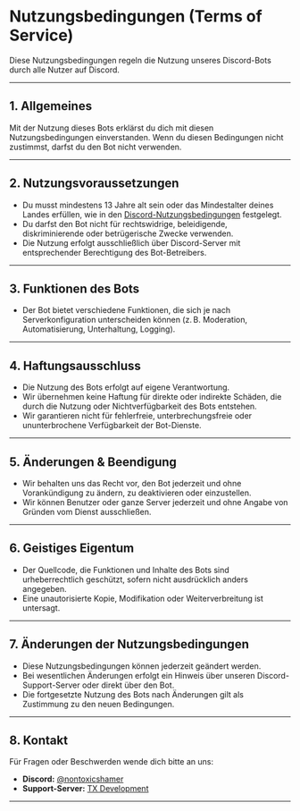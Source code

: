 # Nutzungsbedingungen (Terms of Service)

Diese Nutzungsbedingungen regeln die Nutzung unseres Discord-Bots durch alle Nutzer auf Discord.

---

## 1. Allgemeines

Mit der Nutzung dieses Bots erklärst du dich mit diesen Nutzungsbedingungen einverstanden. Wenn du diesen Bedingungen nicht zustimmst, darfst du den Bot nicht verwenden.

---

## 2. Nutzungsvoraussetzungen

- Du musst mindestens 13 Jahre alt sein oder das Mindestalter deines Landes erfüllen, wie in den [Discord-Nutzungsbedingungen](https://discord.com/terms) festgelegt.
- Du darfst den Bot nicht für rechtswidrige, beleidigende, diskriminierende oder betrügerische Zwecke verwenden.
- Die Nutzung erfolgt ausschließlich über Discord-Server mit entsprechender Berechtigung des Bot-Betreibers.

---

## 3. Funktionen des Bots

- Der Bot bietet verschiedene Funktionen, die sich je nach Serverkonfiguration unterscheiden können (z. B. Moderation, Automatisierung, Unterhaltung, Logging).

---

## 4. Haftungsausschluss

- Die Nutzung des Bots erfolgt auf eigene Verantwortung.
- Wir übernehmen keine Haftung für direkte oder indirekte Schäden, die durch die Nutzung oder Nichtverfügbarkeit des Bots entstehen.
- Wir garantieren nicht für fehlerfreie, unterbrechungsfreie oder ununterbrochene Verfügbarkeit der Bot-Dienste.

---

## 5. Änderungen & Beendigung

- Wir behalten uns das Recht vor, den Bot jederzeit und ohne Vorankündigung zu ändern, zu deaktivieren oder einzustellen.
- Wir können Benutzer oder ganze Server jederzeit und ohne Angabe von Gründen vom Dienst ausschließen.

---

## 6. Geistiges Eigentum

- Der Quellcode, die Funktionen und Inhalte des Bots sind urheberrechtlich geschützt, sofern nicht ausdrücklich anders angegeben.
- Eine unautorisierte Kopie, Modifikation oder Weiterverbreitung ist untersagt.

---

## 7. Änderungen der Nutzungsbedingungen

- Diese Nutzungsbedingungen können jederzeit geändert werden.
- Bei wesentlichen Änderungen erfolgt ein Hinweis über unseren Discord-Support-Server oder direkt über den Bot.
- Die fortgesetzte Nutzung des Bots nach Änderungen gilt als Zustimmung zu den neuen Bedingungen.

---

## 8. Kontakt

Für Fragen oder Beschwerden wende dich bitte an uns:

- **Discord:** [@nontoxicshamer](https://discord.com/users/800387017850224660)
- **Support-Server:** [TX Development](https://discord.gg/FrMsAVnXRA)

---
